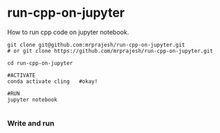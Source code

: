 # run-cpp-on-jupyter
How to run cpp code on jupyter notebook. 


```
git clone git@github.com:mrprajesh/run-cpp-on-jupyter.git 
# or git clone https://github.com/mrprajesh/run-cpp-on-jupyter.git

cd run-cpp-on-jupyter

#ACTIVATE
conda activate cling   #okay!

#RUN
jupyter notebook 


```

### Write and run



